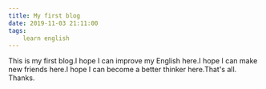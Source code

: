 ```yaml
---
title: My first blog
date: 2019-11-03 21:11:00
tags:
    learn english
---
```

This is my first blog.I hope I can improve my English here.I hope I can make new friends here.I hope I can become a better thinker here.That's all. Thanks.